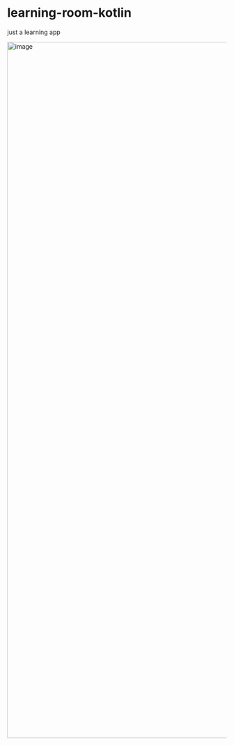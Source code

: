 # learning-room-kotlin
just a learning app

<img width="720" height="1600" alt="image" src="https://github.com/user-attachments/assets/58324184-e274-43c9-aef1-748310814bd4" />
